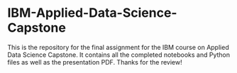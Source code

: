 # IBM-Applied-Data-Science-Capstone

This is the repository for the final assignment for the IBM course on Applied Data Science Capstone. 
It contains all the completed notebooks and Python files as well as the presentation PDF.
Thanks for the review!
